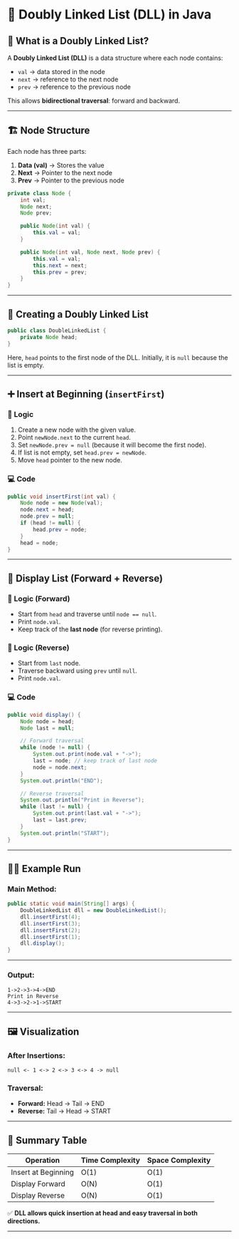 

# 📘 Doubly Linked List (DLL) in Java

## 📝 What is a Doubly Linked List?

A **Doubly Linked List (DLL)** is a data structure where each node contains:

* `val` → data stored in the node
* `next` → reference to the next node
* `prev` → reference to the previous node

This allows **bidirectional traversal**: forward and backward.

---

## 🏗 Node Structure

Each node has three parts:

1. **Data (val)** → Stores the value
2. **Next** → Pointer to the next node
3. **Prev** → Pointer to the previous node

```java
private class Node {
    int val;
    Node next;
    Node prev;

    public Node(int val) {
        this.val = val;
    }

    public Node(int val, Node next, Node prev) {
        this.val = val;
        this.next = next;
        this.prev = prev;
    }
}
```

---

## 🔧 Creating a Doubly Linked List

```java
public class DoubleLinkedList {
    private Node head;
}
```

Here, `head` points to the first node of the DLL.
Initially, it is `null` because the list is empty.

---

## ➕ Insert at Beginning (`insertFirst`)

### 🧠 Logic

1. Create a new node with the given value.
2. Point `newNode.next` to the current `head`.
3. Set `newNode.prev = null` (because it will become the first node).
4. If list is not empty, set `head.prev = newNode`.
5. Move `head` pointer to the new node.

### 💻 Code

```java
public void insertFirst(int val) {
    Node node = new Node(val);
    node.next = head;
    node.prev = null;
    if (head != null) {
        head.prev = node;
    }
    head = node;
}
```

---

## 👀 Display List (Forward + Reverse)

### 🧠 Logic (Forward)

* Start from `head` and traverse until `node == null`.
* Print `node.val`.
* Keep track of the **last node** (for reverse printing).

### 🧠 Logic (Reverse)

* Start from `last` node.
* Traverse backward using `prev` until `null`.
* Print `node.val`.

### 💻 Code

```java
public void display() {
    Node node = head;
    Node last = null;

    // Forward traversal
    while (node != null) {
        System.out.print(node.val + "->");
        last = node; // keep track of last node
        node = node.next;
    }
    System.out.println("END");

    // Reverse traversal
    System.out.println("Print in Reverse");
    while (last != null) {
        System.out.print(last.val + "->");
        last = last.prev;
    }
    System.out.println("START");
}
```

---

## 🏃‍♂️ Example Run

### Main Method:

```java
public static void main(String[] args) {
    DoubleLinkedList dll = new DoubleLinkedList();
    dll.insertFirst(4);
    dll.insertFirst(3);
    dll.insertFirst(2);
    dll.insertFirst(1);
    dll.display();
}
```

---

### Output:

```
1->2->3->4->END
Print in Reverse
4->3->2->1->START
```

---

## 🖼 Visualization

### After Insertions:

```
null <- 1 <-> 2 <-> 3 <-> 4 -> null
```

### Traversal:

* **Forward:** Head → Tail → END
* **Reverse:** Tail → Head → START

---

## 📌 Summary Table

| Operation           | Time Complexity | Space Complexity |
| ------------------- | --------------- | ---------------- |
| Insert at Beginning | O(1)            | O(1)             |
| Display Forward     | O(N)            | O(1)             |
| Display Reverse     | O(N)            | O(1)             |

✅ **DLL allows quick insertion at head and easy traversal in both directions.**

---


